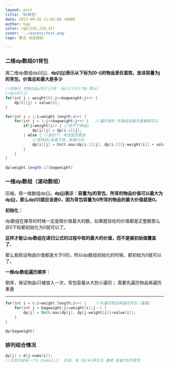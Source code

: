 ```yaml
---
layout: post
title: '01背包'
date: 2023-09-26 11:02:00 +0800
author: hyp
color: rgb(255,210,32)
cover: '../assets/test.png'
tags: 算法 动态规划

---
```


### 二维dp数组01背包

用二维dp数组dp\[i]\[j]，**dp\[i]\[j]表示从下标为[0-i]的物品里任意取，放进容量为j的背包，价值总和最大是多少**

```java
//初始化 初始化dp[0][j]和	dp[i][0](为0 默认)
//dp[0][j]
for(int j = weight[0];j<=bagweight;j++) {
    dp[0][j] = value[0];
}
```

```java
for(int i = 1;i<weight.length;i++) {
    for(int j = 1;j<=bagweight;j++) {	//遍历顺利 先物品或者先重量都可以
        if(j<weight[i]) { //放不下物品i
            dp[i][j] = dp[i-1][j];
        } else { //放的下，考虑是否要放
            //放物品i或者不放，取最大的
            dp[i][j] = Math.max(dp[i-1][j], dp[i-1][j-weight[i]] + value[i]);
        }
    }
}

dp[weight.length-1][bagweight]
```

### 一维dp数组（滚动数组）

压缩，用一维数组dp\[j]。**dp[j]表示：容量为j的背包，所背的物品价值可以最大为dp[j]，那么dp[0]就应该是0，因为背包容量为0所背的物品的最大价值就是0。**    



__初始化：__

dp数组在推导的时候一定是取价值最大的数，如果题目给的价值都是正整数那么非0下标都初始化为0就可以了。

**这样才能让dp数组在递归公式的过程中取的最大的价值，而不是被初始值覆盖了**。

那么我假设物品价值都是大于0的，所以dp数组初始化的时候，都初始为0就可以了。  

  

**一维dp数组遍历顺序：**  

倒序，保证物品i只被放入一次，背包容量从大到小遍历； 需要先遍历物品再遍历重量  

---

```java
for(int i = 0;i<weight.length;i++) {	//先遍历物品再遍历背包（重量）
    for(int j = bagweight;j>=weight[i];j--) {
        dp[j] = Math.max(dp[j], dp[j-weight[i]]+value[i]);
    }
}

dp[bagweight]
```



### 排列组合情况

```java
dp[j] = d[j-nums[i]];
//比如已经有一个1（nums[i]） 的话，有 dp[4]种方法 凑成 容量为5的背包
```

